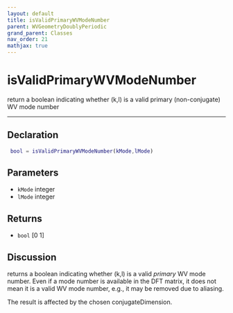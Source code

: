 ```yaml
---
layout: default
title: isValidPrimaryWVModeNumber
parent: WVGeometryDoublyPeriodic
grand_parent: Classes
nav_order: 21
mathjax: true
---
```


#  isValidPrimaryWVModeNumber

return a boolean indicating whether (k,l) is a valid primary (non-conjugate) WV mode number


---

## Declaration
```matlab
 bool = isValidPrimaryWVModeNumber(kMode,lMode)
```
## Parameters
+ `kMode`  integer
+ `lMode`  integer

## Returns
+ `bool`  [0 1]

## Discussion

  returns a boolean indicating whether (k,l) is a valid
  *primary* WV mode number. Even if a mode number is available
  in the DFT matrix, it does not mean it is a valid WV mode
  number, e.g., it may be removed due to aliasing.
 
  The result is affected by the chosen conjugateDimension.
 
          
